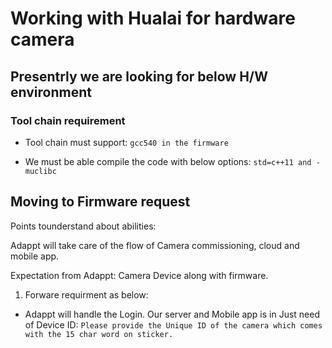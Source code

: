# Working with Hualai for hardware camera

## Presentrly we are looking for below H/W environment

### Tool chain requirement 

- Tool chain must support: 
`gcc540 in the firmware`

- We must be able compile the code with below options:
`std=c++11 and -muclibc`

## Moving to Firmware request
 
Points tounderstand about abilities:

Adappt will take care of the flow of Camera commissioning, cloud and mobile app. 

Expectation from Adappt: Camera Device along with firmware. 

1. Forware requirment as below: 

- Adappt will handle the Login. Our server and Mobile app is in Just need of Device ID:
   `Please provide the Unique ID of the camera which comes with the 15 char word on sticker.` 
